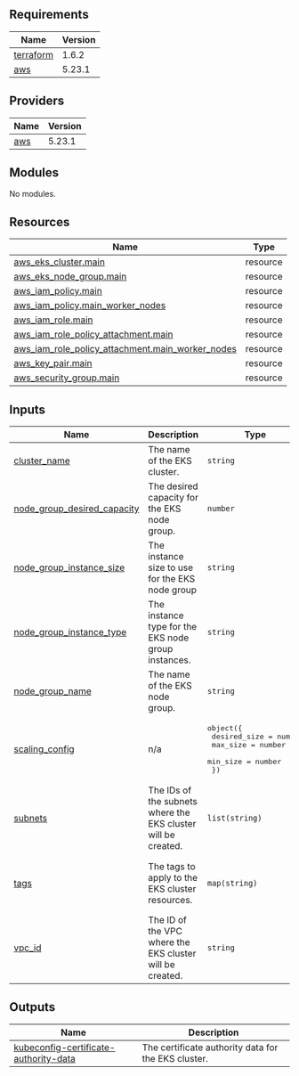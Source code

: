 ## Requirements

| Name | Version |
|------|---------|
| <a name="requirement_terraform"></a> [terraform](#requirement\_terraform) | 1.6.2 |
| <a name="requirement_aws"></a> [aws](#requirement\_aws) | 5.23.1 |

## Providers

| Name | Version |
|------|---------|
| <a name="provider_aws"></a> [aws](#provider\_aws) | 5.23.1 |

## Modules

No modules.

## Resources

| Name | Type |
|------|------|
| [aws_eks_cluster.main](https://registry.terraform.io/providers/hashicorp/aws/5.23.1/docs/resources/eks_cluster) | resource |
| [aws_eks_node_group.main](https://registry.terraform.io/providers/hashicorp/aws/5.23.1/docs/resources/eks_node_group) | resource |
| [aws_iam_policy.main](https://registry.terraform.io/providers/hashicorp/aws/5.23.1/docs/resources/iam_policy) | resource |
| [aws_iam_policy.main_worker_nodes](https://registry.terraform.io/providers/hashicorp/aws/5.23.1/docs/resources/iam_policy) | resource |
| [aws_iam_role.main](https://registry.terraform.io/providers/hashicorp/aws/5.23.1/docs/resources/iam_role) | resource |
| [aws_iam_role_policy_attachment.main](https://registry.terraform.io/providers/hashicorp/aws/5.23.1/docs/resources/iam_role_policy_attachment) | resource |
| [aws_iam_role_policy_attachment.main_worker_nodes](https://registry.terraform.io/providers/hashicorp/aws/5.23.1/docs/resources/iam_role_policy_attachment) | resource |
| [aws_key_pair.main](https://registry.terraform.io/providers/hashicorp/aws/5.23.1/docs/resources/key_pair) | resource |
| [aws_security_group.main](https://registry.terraform.io/providers/hashicorp/aws/5.23.1/docs/resources/security_group) | resource |

## Inputs

| Name | Description | Type | Default | Required |
|------|-------------|------|---------|:--------:|
| <a name="input_cluster_name"></a> [cluster\_name](#input\_cluster\_name) | The name of the EKS cluster. | `string` | `"example-eks-cluster"` | no |
| <a name="input_node_group_desired_capacity"></a> [node\_group\_desired\_capacity](#input\_node\_group\_desired\_capacity) | The desired capacity for the EKS node group. | `number` | `2` | no |
| <a name="input_node_group_instance_size"></a> [node\_group\_instance\_size](#input\_node\_group\_instance\_size) | The instance size to use for the EKS node group | `string` | `"t2.medium"` | no |
| <a name="input_node_group_instance_type"></a> [node\_group\_instance\_type](#input\_node\_group\_instance\_type) | The instance type for the EKS node group instances. | `string` | `"t3.medium"` | no |
| <a name="input_node_group_name"></a> [node\_group\_name](#input\_node\_group\_name) | The name of the EKS node group. | `string` | `"example-node-group"` | no |
| <a name="input_scaling_config"></a> [scaling\_config](#input\_scaling\_config) | n/a | <pre>object({<br>    desired_size = number<br>    max_size     = number<br>    min_size     = number<br>  })</pre> | <pre>{<br>  "desired_size": 2,<br>  "max_size": 3,<br>  "min_size": 1<br>}</pre> | no |
| <a name="input_subnets"></a> [subnets](#input\_subnets) | The IDs of the subnets where the EKS cluster will be created. | `list(string)` | <pre>[<br>  "example-subnet-id-1",<br>  "example-subnet-id-2"<br>]</pre> | no |
| <a name="input_tags"></a> [tags](#input\_tags) | The tags to apply to the EKS cluster resources. | `map(string)` | <pre>{<br>  "Environment": "example",<br>  "Owner": "example"<br>}</pre> | no |
| <a name="input_vpc_id"></a> [vpc\_id](#input\_vpc\_id) | The ID of the VPC where the EKS cluster will be created. | `string` | `"example-vpc-id"` | no |

## Outputs

| Name | Description |
|------|-------------|
| <a name="output_kubeconfig-certificate-authority-data"></a> [kubeconfig-certificate-authority-data](#output\_kubeconfig-certificate-authority-data) | The certificate authority data for the EKS cluster. |
